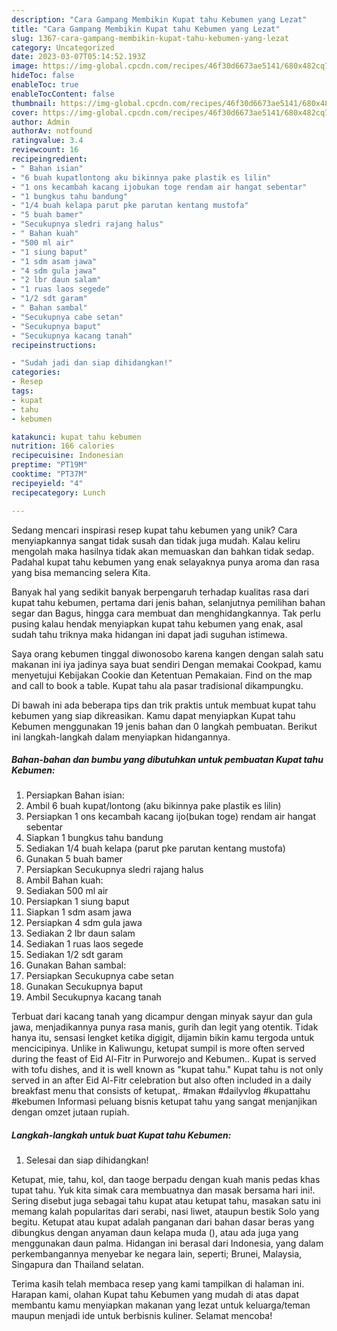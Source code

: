 ```yaml
---
description: "Cara Gampang Membikin Kupat tahu Kebumen yang Lezat"
title: "Cara Gampang Membikin Kupat tahu Kebumen yang Lezat"
slug: 1367-cara-gampang-membikin-kupat-tahu-kebumen-yang-lezat
category: Uncategorized
date: 2023-03-07T05:14:52.193Z
image: https://img-global.cpcdn.com/recipes/46f30d6673ae5141/680x482cq70/kupat-tahu-kebumen-foto-resep-utama.jpg
hideToc: false
enableToc: true
enableTocContent: false
thumbnail: https://img-global.cpcdn.com/recipes/46f30d6673ae5141/680x482cq70/kupat-tahu-kebumen-foto-resep-utama.jpg
cover: https://img-global.cpcdn.com/recipes/46f30d6673ae5141/680x482cq70/kupat-tahu-kebumen-foto-resep-utama.jpg
author: Admin
authorAv: notfound
ratingvalue: 3.4
reviewcount: 16
recipeingredient:
- " Bahan isian"
- "6 buah kupatlontong aku bikinnya pake plastik es lilin"
- "1 ons kecambah kacang ijobukan toge rendam air hangat sebentar"
- "1 bungkus tahu bandung"
- "1/4 buah kelapa parut pke parutan kentang mustofa"
- "5 buah bamer"
- "Secukupnya sledri rajang halus"
- " Bahan kuah"
- "500 ml air"
- "1 siung baput"
- "1 sdm asam jawa"
- "4 sdm gula jawa"
- "2 lbr daun salam"
- "1 ruas laos segede"
- "1/2 sdt garam"
- " Bahan sambal"
- "Secukupnya cabe setan"
- "Secukupnya baput"
- "Secukupnya kacang tanah"
recipeinstructions:

- "Sudah jadi dan siap dihidangkan!"
categories:
- Resep
tags:
- kupat
- tahu
- kebumen

katakunci: kupat tahu kebumen 
nutrition: 166 calories
recipecuisine: Indonesian
preptime: "PT19M"
cooktime: "PT37M"
recipeyield: "4"
recipecategory: Lunch

---
```





Sedang mencari inspirasi resep kupat tahu kebumen yang unik? Cara menyiapkannya sangat tidak susah dan tidak juga mudah. Kalau keliru mengolah maka hasilnya tidak akan memuaskan dan bahkan tidak sedap. Padahal kupat tahu kebumen yang enak selayaknya punya aroma dan rasa yang bisa memancing selera Kita.





Banyak hal yang sedikit banyak berpengaruh terhadap kualitas rasa dari kupat tahu kebumen, pertama dari jenis bahan, selanjutnya pemilihan bahan segar dan Bagus, hingga cara membuat dan menghidangkannya. Tak perlu pusing kalau hendak menyiapkan kupat tahu kebumen yang enak,      asal sudah tahu triknya maka hidangan ini dapat jadi suguhan istimewa.














Saya orang kebumen tinggal diwonosobo karena kangen dengan salah satu makanan ini iya jadinya saya buat sendiri Dengan memakai Cookpad, kamu menyetujui Kebijakan Cookie dan Ketentuan Pemakaian. Find on the map and call to book a table. Kupat tahu ala pasar tradisional dikampungku.






Di bawah ini ada beberapa tips dan trik praktis untuk membuat kupat tahu kebumen yang siap dikreasikan. Kamu dapat menyiapkan Kupat tahu Kebumen menggunakan 19 jenis bahan dan 0 langkah pembuatan. Berikut ini langkah-langkah dalam menyiapkan hidangannya.

<!--inarticleads1-->

##### Bahan-bahan dan bumbu yang dibutuhkan untuk pembuatan Kupat tahu Kebumen:

1. Persiapkan  Bahan isian:
1. Ambil 6 buah kupat/lontong (aku bikinnya pake plastik es lilin)
1. Persiapkan 1 ons kecambah kacang ijo(bukan toge) rendam air hangat sebentar
1. Siapkan 1 bungkus tahu bandung
1. Sediakan 1/4 buah kelapa (parut pke parutan kentang mustofa)
1. Gunakan 5 buah bamer
1. Persiapkan Secukupnya sledri rajang halus
1. Ambil  Bahan kuah:
1. Sediakan 500 ml air
1. Persiapkan 1 siung baput
1. Siapkan 1 sdm asam jawa
1. Persiapkan 4 sdm gula jawa
1. Sediakan 2 lbr daun salam
1. Sediakan 1 ruas laos segede
1. Sediakan 1/2 sdt garam
1. Gunakan  Bahan sambal:
1. Persiapkan Secukupnya cabe setan
1. Gunakan Secukupnya baput
1. Ambil Secukupnya kacang tanah


Terbuat dari kacang tanah yang dicampur dengan minyak sayur dan gula jawa, menjadikannya punya rasa manis, gurih dan legit yang otentik. Tidak hanya itu, sensasi lengket ketika digigit, dijamin bikin kamu tergoda untuk mencicipinya. Unlike in Kaliwungu, ketupat sumpil is more often served during the feast of Eid Al-Fitr in Purworejo and Kebumen.. Kupat is served with tofu dishes, and it is well known as &#34;kupat tahu.&#34; Kupat tahu is not only served in an after Eid Al-Fitr celebration but also often included in a daily breakfast menu that consists of ketupat,. #makan #dailyvlog #kupattahu #kebumen Informasi peluang bisnis ketupat tahu yang sangat menjanjikan dengan omzet jutaan rupiah. 

<!--inarticleads2-->

##### Langkah-langkah untuk buat Kupat tahu Kebumen:


1. Selesai dan siap dihidangkan!

Ketupat, mie, tahu, kol, dan taoge berpadu dengan kuah manis pedas khas tupat tahu. Yuk kita simak cara membuatnya dan masak bersama hari ini!. Sering disebut juga sebagai tahu kupat atau ketupat tahu, masakan satu ini memang kalah popularitas dari serabi, nasi liwet, ataupun bestik Solo yang begitu. Ketupat atau kupat adalah panganan dari bahan dasar beras yang dibungkus dengan anyaman daun kelapa muda (), atau ada juga yang menggunakan daun palma. Hidangan ini berasal dari Indonesia, yang dalam perkembangannya menyebar ke negara lain, seperti; Brunei, Malaysia, Singapura dan Thailand selatan. 

Terima kasih telah membaca resep yang kami tampilkan di halaman ini. Harapan kami, olahan Kupat tahu Kebumen yang mudah di atas dapat membantu kamu menyiapkan makanan yang lezat untuk keluarga/teman maupun menjadi ide untuk berbisnis kuliner. Selamat mencoba!
